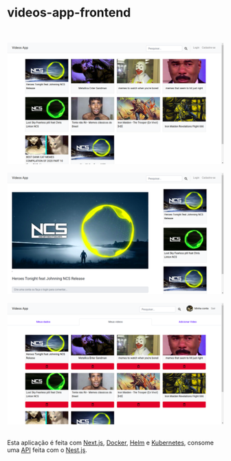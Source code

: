 # videos-app-frontend

<p>
<br/>
<br/>
<img src="images/1.png">
<br/>
<br/>
<img src="images/2.png">
<br/>
<br/>
<img src="images/3.png">
<br/>
<br/>

  Esta aplicação é feita com [Next.js](https://nextjs.org/), [Docker](https://www.docker.com/), [Helm](https://helm.sh/) e [Kubernetes](https://kubernetes.io/pt-br/), consome uma [API](https://github.com/hudsonfranca/videos-app-backend.git) feita com o [Nest.js](https://nestjs.com/).
  


